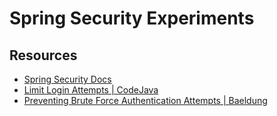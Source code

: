 # Spring Security Experiments

## Resources
- [Spring Security Docs](https://spring.io/projects/spring-security)
- [Limit Login Attempts | CodeJava](https://www.codejava.net/frameworks/spring-boot/spring-security-limit-login-attempts-example)
- [Preventing Brute Force Authentication Attempts | Baeldung](https://www.baeldung.com/spring-security-block-brute-force-authentication-attempts)